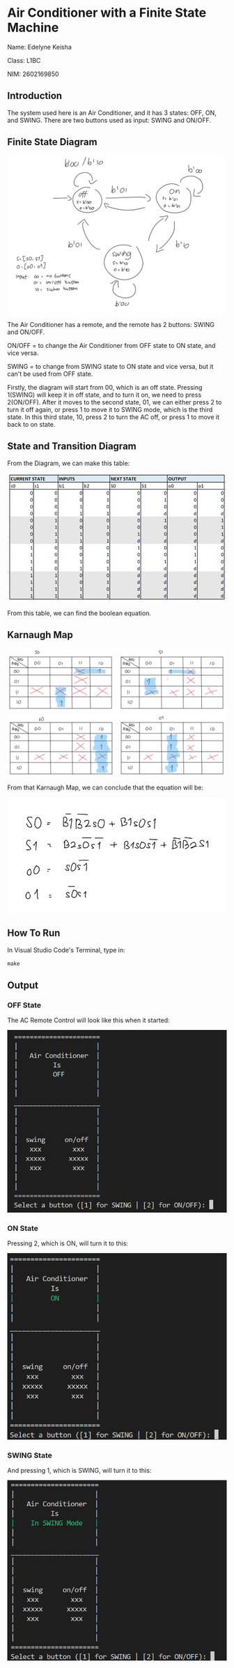 # Air Conditioner with a Finite State Machine

Name: Edelyne Keisha

Class: L1BC

NIM: 2602169850

## Introduction

The system used here is an Air Conditioner, and it has 3 states: OFF, ON, and SWING. There are two buttons used as input: SWING and ON/OFF.


## Finite State Diagram

![states](images/FSMdiagram.png)

The Air Conditioner has a remote, and the remote has 2 buttons: SWING and ON/OFF.

ON/OFF = to change the Air Conditioner from OFF state to ON state, and vice versa.

SWING = to change from SWING state to ON state and vice versa, but it can't be used from OFF state.

Firstly, the diagram will start from 00, which is an off state. Pressing 1(SWING) will keep it in off state, and to turn it on, we need to press 2(ON/OFF). After it moves to the second state, 01, we can either press 2 to turn it off again, or press 1 to move it to SWING mode, which is the third state. In this third state, 10, press 2 to turn the AC off, or press 1 to move it back to on state.


## State and Transition Diagram

From the Diagram, we can make this table:

![table](images/StateTableFix.png)

From this table, we can find the boolean equation.


## Karnaugh Map

![kmap](images/KMAP.png)

From that Karnaugh Map, we can conclude that the equation will be:

![equations](images/Equations.png)


## How To Run

In Visual Studio Code's Terminal, type in:
```c
make
```


## Output

### OFF State

The AC Remote Control will look like this when it started:

![off](images/OFFstate.png)

### ON State

Pressing 2, which is ON, will turn it to this:

![on](images/ONstate.png)

### SWING State

And pressing 1, which is SWING, will turn it to this:

![swing](images/SWINGstate.png)

